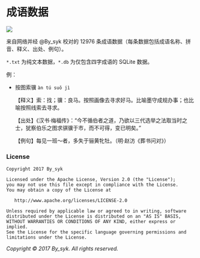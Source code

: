 # 成语数据

[![](https://img.shields.io/badge/total-12976-brightgreen.svg)]()

来自网络并经 @By_syk 校对的 12976 条成语数据（每条数据包括成语名称、拼音、释义、出处、例句）。

`*.txt` 为纯文本数据，`*.db` 为仅包含四字成语的 SQLite 数据。

例：

+ 按图索骥 `àn tú suǒ jì`
  
  【释义】索：找；骥：良马。按照画像去寻求好马。比喻墨守成规办事；也比喻按照线索去寻求。
  
  【出处】《汉书·梅福传》：“今不循伯者之道，乃欲以三代选举之法取当时之士，犹察伯乐之图求骐骥于市，而不可得，变已明矣。”

  【例句】每见一班～者，多失于骊黄牝牡。（明·赵汸《葬书问对》）

### License

    Copyright 2017 By_syk

    Licensed under the Apache License, Version 2.0 (the "License");
    you may not use this file except in compliance with the License.
    You may obtain a copy of the License at

       http://www.apache.org/licenses/LICENSE-2.0

    Unless required by applicable law or agreed to in writing, software
    distributed under the License is distributed on an "AS IS" BASIS,
    WITHOUT WARRANTIES OR CONDITIONS OF ANY KIND, either express or implied.
    See the License for the specific language governing permissions and
    limitations under the License.


*Copyright &#169; 2017 By_syk. All rights reserved.*